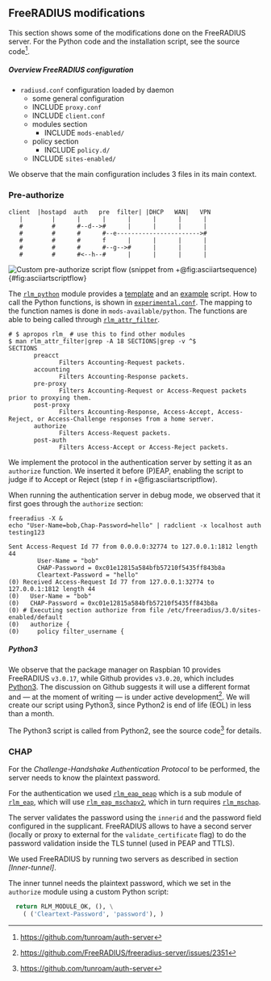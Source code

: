 ## FreeRADIUS modifications

This section shows some of the modifications
done on the FreeRADIUS server.
For the Python code and the installation script,
see the source code[^authserver].

[^authserver]: https://github.com/tunroam/auth-server

##### Overview FreeRADIUS configuration

- `radiusd.conf` configuration loaded by daemon
  - some general configuration
  - INCLUDE `proxy.conf`
  - INCLUDE `client.conf`
  - modules section
    - INCLUDE `mods-enabled/`
  - policy section
    - INCLUDE `policy.d/`
  - INCLUDE `sites-enabled/`

We observe that the main configuration includes 3 files in its main context.

### Pre-authorize

```
client  |hostapd  auth   pre  filter| |DHCP   WAN|   VPN
   |        |      |      |      |      |      |      |
   #        #      #--d-->#      |      |      |      |
   #        #      #      #--e----------------------->#
   #        #      #      f      |      |      |      |
   #        #      #      #--g-->#      |      |      |
   #        #      #<--h--#      |      |      |      |
```
![Custom pre-authorize script flow (snippet from +@fig:asciiartsequence)](/pixel.png){#fig:asciiartscriptflow}

The
[`rlm_python`](https://wiki.freeradius.org/modules/Rlm_python)
module provides a
[template](https://github.com/FreeRADIUS/freeradius-server/blob/v3.0.x/src/modules/rlm_python/example.py)
and an
[example](https://github.com/FreeRADIUS/freeradius-server/blob/v3.0.x/src/modules/rlm_python/prepaid.py)
script.
How to call the Python functions,
is shown in
[`experimental.conf`](https://github.com/FreeRADIUS/freeradius-server/blob/v3.0.x/raddb/experimental.conf).
The mapping to the function names is done in `mods-available/python`.
The functions are able to being called through
[`rlm_attr_filter`](https://freeradius.org/modules/?mod=rlm_attr_filter).

```
# $ apropos rlm_ # use this to find other modules
$ man rlm_attr_filter|grep -A 18 SECTIONS|grep -v ^$
SECTIONS
       preacct
              Filters Accounting-Request packets.
       accounting
              Filters Accounting-Response packets.
       pre-proxy
              Filters Accounting-Request or Access-Request packets prior to proxying them.
       post-proxy
              Filters Accounting-Response, Access-Accept, Access-Reject, or Access-Challenge responses from a home server.
       authorize
              Filters Access-Request packets.
       post-auth
              Filters Access-Accept or Access-Reject packets.
```

We implement the protocol in the authentication server
by setting it as an
`authorize`
function.
We inserted it before (P)EAP,
enabling the script to judge if to Accept or Reject
(step `f` in +@fig:asciiartscriptflow).

When running the authentication server in debug mode,
we observed that it first goes through the `authorize` section:

```
freeradius -X &
echo "User-Name=bob,Chap-Password=hello" | radclient -x localhost auth testing123

Sent Access-Request Id 77 from 0.0.0.0:32774 to 127.0.0.1:1812 length 44
        User-Name = "bob"
        CHAP-Password = 0xc01e12815a584bfb57210f5435ff843b8a
        Cleartext-Password = "hello"
(0) Received Access-Request Id 77 from 127.0.0.1:32774 to 127.0.0.1:1812 length 44
(0)   User-Name = "bob"
(0)   CHAP-Password = 0xc01e12815a584bfb57210f5435ff843b8a
(0) # Executing section authorize from file /etc/freeradius/3.0/sites-enabled/default
(0)   authorize {
(0)     policy filter_username {
```

##### Python3

We observe that the package manager on Raspbian 10 provides FreeRADIUS `v3.0.17`,
while Github provides `v3.0.20`, which includes
[Python3](https://github.com/FreeRADIUS/freeradius-server/blob/v3.0.x/raddb/mods-available/python3).
The discussion on Github suggests it will use a different format
and
&mdash; at the moment of writing &mdash;
is under active development[^python3discuss].
We will create our script using Python3, since Python2 is end of life (EOL)
in less than a month.

[^python3discuss]: https://github.com/FreeRADIUS/freeradius-server/issues/2351

The Python3 script is called from Python2,
see the source code[^authserver] for details.

### CHAP

For the *Challenge-Handshake Authentication Protocol* to be performed,
the server needs to know the plaintext password.

For the authentication we used
[`rlm_eap_peap`](https://networkradius.com/doc/current/raddb/mods-available/eap/peap.html)
which is a sub module of
[`rlm_eap`](https://networkradius.com/doc/current/raddb/mods-available/eap.html),
which will use
[`rlm_eap_mschapv2`](https://networkradius.com/doc/current/raddb/mods-available/eap/mschapv2.html),
which in turn requires
[`rlm_mschap`](https://networkradius.com/doc/current/raddb/mods-available/mschap.html).

The server validates the password using the `innerid` and the password field
configured in the supplicant.
FreeRADIUS allows to have a second server
(locally or proxy to external for the `validate_certificate` flag)
to do the password validation inside the TLS tunnel (used in PEAP and TTLS).

We used FreeRADIUS by running two servers
as described in section
*[Inner-tunnel]*.

The inner tunnel needs the plaintext password,
which we set in the `authorize` module using a custom
Python script:

```python
  return RLM_MODULE_OK, (), \
    ( ('Cleartext-Password', 'password'), )
```

